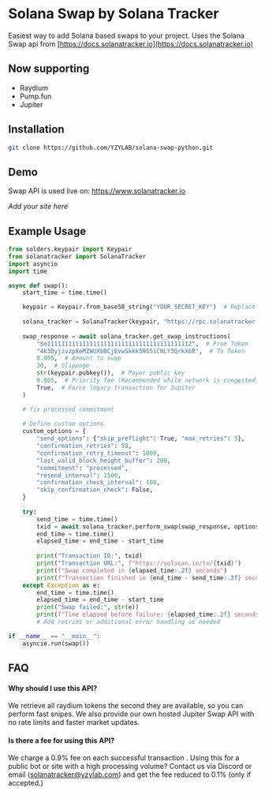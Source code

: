 
# Solana Swap by Solana Tracker

Easiest way to add Solana based swaps to your project.
Uses the Solana Swap api from [https://docs.solanatracker.io](https://docs.solanatracker.io)

## Now supporting
- Raydium
- Pump.fun
- Jupiter

## Installation

```bash
git clone https://github.com/YZYLAB/solana-swap-python.git
```

## Demo

Swap API is used live on:
https://www.solanatracker.io

*Add your site here*


## Example Usage

```python
from solders.keypair import Keypair
from solanatracker import SolanaTracker
import asyncio
import time

async def swap():
    start_time = time.time()

    keypair = Keypair.from_base58_string("YOUR_SECRET_KEY")  # Replace with your base58 private key
    
    solana_tracker = SolanaTracker(keypair, "https://rpc.solanatracker.io/public?advancedTx=true") # Your RPC Here
    
    swap_response = await solana_tracker.get_swap_instructions(
        "So11111111111111111111111111111111111111112",  # From Token
        "4k3Dyjzvzp8eMZWUXbBCjEvwSkkk59S5iCNLY3QrkX6R",  # To Token
        0.005,  # Amount to swap
        30,  # Slippage
        str(keypair.pubkey()),  # Payer public key
        0.005,  # Priority fee (Recommended while network is congested)
        True,  # Force legacy transaction for Jupiter
    )

    # fix processed commitment
    
    # Define custom options
    custom_options = {
        "send_options": {"skip_preflight": True, "max_retries": 5},
        "confirmation_retries": 50,
        "confirmation_retry_timeout": 1000,
        "last_valid_block_height_buffer": 200,
        "commitment": "processed",
        "resend_interval": 1500,
        "confirmation_check_interval": 100,
        "skip_confirmation_check": False,
    }
    
    try:
        send_time = time.time()
        txid = await solana_tracker.perform_swap(swap_response, options=custom_options)
        end_time = time.time()
        elapsed_time = end_time - start_time
        
        print("Transaction ID:", txid)
        print("Transaction URL:", f"https://solscan.io/tx/{txid}")
        print(f"Swap completed in {elapsed_time:.2f} seconds")
        print(f"Transaction finished in {end_time - send_time:.2f} seconds")
    except Exception as e:
        end_time = time.time()
        elapsed_time = end_time - start_time
        print("Swap failed:", str(e))
        print(f"Time elapsed before failure: {elapsed_time:.2f} seconds")
        # Add retries or additional error handling as needed

if __name__ == "__main__":
    asyncio.run(swap())
```


## FAQ

#### Why should I use this API?

We retrieve all raydium tokens the second they are available, so you can perform fast snipes.
We also provide our own hosted Jupiter Swap API with no rate limits and faster market updates.

#### Is there a fee for using this API?

We charge a 0.9% fee on each successful transaction
.
Using this for a public bot or site with a high processing volume? 
Contact us via Discord or email (solanatracker@yzylab.com) and get the fee reduced to 0.1% (only if accepted.)